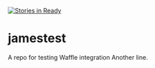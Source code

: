 [![Stories in Ready](https://badge.waffle.io/jamesplewis/jamestest.png?label=ready&title=Ready)](https://waffle.io/jamesplewis/jamestest)
# jamestest
A repo for testing Waffle integration
Another line.
